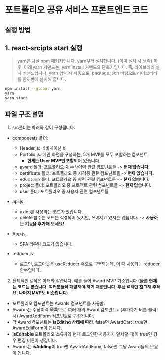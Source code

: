 # 포트폴리오 공유 서비스 프론트엔드 코드

## 실행 방법

## 1. react-srcipts start 실행

> yarn은 사실 npm 패키지입니다. yarn부터 설치합니다. (이미 설치 시 생략)
> 이후, 아래 yarn 커맨드는, yarn install 커맨드의 단축키입니다. 즉, 라이브러리 설치 커맨드입니다.
> yarn 입력 시 자동으로, package.json 바탕으로 라이브러리를 한꺼번에 설치해 줍니다.

```bash
npm install --global yarn
yarn
yarn start
```

## 파일 구조 설명

1. src폴더는 아래와 같이 구성됩니다.

- components 폴더:

  - Header.js: 네비게이션 바
  - Porfolio.js: 메인 화면을 구성하는, 5개 MVP를 모두 포함하는 컴포넌트
    - **현재는 User MVP만 포함**되어 있습니다.
  - award 폴더: 포트폴리오 중 수상이력 관련 컴포넌트들 -> **현재 없습니다.**
  - certificate 폴더: 포트폴리오 중 자격증 관련 컴포넌트들 -> **현재 없습니다.**
  - education 폴더: 포트폴리오 중 학력 관련 컴포넌트들 -> **현재 없습니다.**
  - project 폴더: 포트폴리오 중 프로젝트 관련 컴포넌트들 -> **현재 없습니다.**
  - user 폴더: 포트폴리오 중 사용자 관련 컴포넌트들

- api.js:
  - axios를 사용하는 코드가 있습니다.
  - delete 함수는 코드는 작성되어 있지만, 쓰이지고 있지는 않습니다. -> **사용하는 기능을 추가해 보세요!**
- App.js:
  - SPA 라우팅 코드가 있습니다.
- reducer.js:
  - 로그인, 로그아웃은 useReducer 훅으로 구현되는데, 이 때 사용되는 reducer 함수입니다.

2. 전체적인 로직은 아래와 같습니다. 예를 들어 Award MVP 기준입니다 (**물론 현재는 코드는 없습니다. 여러분들이 개발해야 하기 때문입니다. 우선 로직만 참고해 주세요. 나머지 MVP도 비슷합니다**)

- 포트폴리오 컴포넌트는 Awards 컴포넌트를 사용함.
- Awards는 수상이력 **목록**으로, 여러 개의 Award 컴포넌트+ (추가하기 버튼 클릭 시) AwardAddForm 컴포넌트로 구성됩니다.
- 각 Award 컴포넌트는 **isEditing 상태에 따라**, false면 AwardCard, true면 AwardEditForm이 됩니다.
- **isEditable**(포트폴리오 소유자와 현재 로그인한 사용자가 일치할 때)이 true인 경우 편집 버튼이 생깁니다.
- Awards는 **isAdding**이 true면 AwardAddForm, false면 그냥 Award들의 모음이 됩니다.
